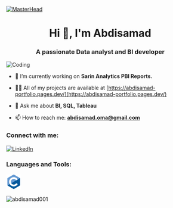 [![MasterHead](https://i.ibb.co/6JkZ2Pr/header.png)](https://ibb.co/R4qS10Y)
<h1 align="center">Hi 👋, I'm Abdisamad</h1>
<h3 align="center">A passionate Data analyst and BI developer</h3>

![Coding](https://i.ibb.co/3M85XYW/Data-Analytics-Animation.gif)

- 🔭 I’m currently working on **Sarin Analytics PBI Reports.**

- 👨‍💻 All of my projects are available at [https://abdisamad-portfolio.pages.dev/](https://abdisamad-portfolio.pages.dev/)

- 💬 Ask me about **BI, SQL, Tableau**

- 📫 How to reach me: **abdisamad.oma@gmail.com**

<h3 align="left">Connect with me:</h3>
<p align="left">
  <a href="https://www.linkedin.com/in/abdisamad-oma/" target="blank">
    <img align="center" src="https://raw.githubusercontent.com/rahuldkjain/github-profile-readme-generator/master/src/images/icons/Social/linked-in-alt.svg" alt="LinkedIn" height="30" width="40" />
  </a>
</p>

<h3 align="left">Languages and Tools:</h3>
<p align="left">
  <a href="https://www.cprogramming.com/" target="_blank" rel="noreferrer">
    <img src="https://raw.githubusercontent.com/devicons/devicon/master/icons/c/c-original.svg" alt="C" width="40" height="40"/>
  </a>
  <!-- Add other tools and languages as needed -->
</p>

<p>
  <img align="center" src="https://github-readme-stats.vercel.app/api/top-langs?username=abdisamad001&show_icons=true&locale=en&layout=compact" alt="abdisamad001" />
</p>
